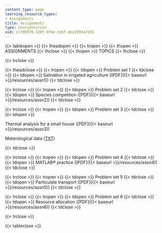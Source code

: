 ```yaml
---
content_type: page
learning_resource_types:
- Assignments
title: Assignments
type: CourseSection
uid: c170b976-320f-9f6e-5ebf-dee2993a7d31
---
```


{{< tableopen >}}
{{< theadopen >}}
{{< tropen >}}
{{< thopen >}}
ASSIGNMENTS
{{< thclose >}}
{{< thopen >}}
TOPICS
{{< thclose >}}

{{< trclose >}}

{{< theadclose >}}
{{< tropen >}}
{{< tdopen >}}
Problem set 1
{{< tdclose >}}
{{< tdopen >}}
Salination in irrigated agriculture ([PDF]({{< baseurl >}}/resources/assn1))
{{< tdclose >}}

{{< trclose >}}
{{< tropen >}}
{{< tdopen >}}
Problem set 2
{{< tdclose >}}
{{< tdopen >}}
Species competition ([PDF]({{< baseurl >}}/resources/assn2))
{{< tdclose >}}

{{< trclose >}}
{{< tropen >}}
{{< tdopen >}}
Problem set 3
{{< tdclose >}}
{{< tdopen >}}


Thermal analysis for a small house ([PDF]({{< baseurl >}}/resources/assn3))

Meterological data ([TXT](/courses/civil-and-environmental-engineering/1-020-ecology-ii-engineering-for-sustainability-spring-2008/assignments/harvardmet.txt))


{{< tdclose >}}

{{< trclose >}}
{{< tropen >}}
{{< tdopen >}}
Problem set 4
{{< tdclose >}}
{{< tdopen >}}
MATLAB® practice ([PDF]({{< baseurl >}}/resources/assn4))
{{< tdclose >}}

{{< trclose >}}
{{< tropen >}}
{{< tdopen >}}
Problem set 5
{{< tdclose >}}
{{< tdopen >}}
Particulate transport ([PDF]({{< baseurl >}}/resources/assn5))
{{< tdclose >}}

{{< trclose >}}
{{< tropen >}}
{{< tdopen >}}
Problem set 6
{{< tdclose >}}
{{< tdopen >}}
Resource allocation ([PDF]({{< baseurl >}}/resources/assn6))
{{< tdclose >}}

{{< trclose >}}

{{< tableclose >}}
